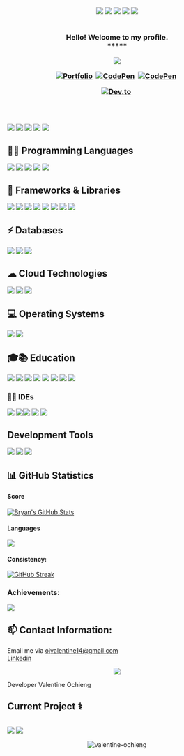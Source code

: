 <div align="center">
          
</div>
<div align="center">
            <img src="https://img.icons8.com/fluency/30/000000/star--v1.png" />
            <img src="https://img.icons8.com/fluency/30/000000/star--v1.png" />
            <img src="https://img.icons8.com/fluency/30/000000/star--v1.png" />
            <img src="https://img.icons8.com/fluency/30/000000/star--v1.png" />
            <img src="https://img.icons8.com/color/30/000000/star--v1.png"/>
 </div><br>


<!-- GREETING  -->
<h3 align="center">
  Hello! Welcome to my profile.<br> *****
             

<p align="center">
  <a href="https://github.com/valentine-ochieng/readme-typing-svg"><img src="https://readme-typing-svg.herokuapp.com/?lines=%20Follow%20if%20you%20find%20me%20cool!;I%20follow-back%20soonest.;%20My%20mail%20is%20ojvalentine14@gmail.com;I%20am%20ready%20for%20collaboration.;%20Fork,%20clone,%20star,%20or%20download;%20any%20repo%20of%20your%20choice!&font=Fira%20Code&center=true&width=440&height=45&color=FFFFFF&vCenter=true&size=22"></a>
</p>

  <p align="center">
<a href="https://valentino-junior.vercel.app/"><img src="https://img.shields.io/badge/PORTFOLIO-fff?style=for-the-badge&logo=googlechrome&logoColor=blue" alt="Portfolio" /></a>&nbsp;
<a href="https://www.linkedin.com/in/valentino-junior-08164a138/"><img src="https://img.shields.io/badge/linkedin-430098?style=for-the-badge&logo=linkedin&logoColor=white" alt="CodePen" /></a>&nbsp;
<a href="mailto:ojvalentine14@gmail.com"><img src="https://img.shields.io/badge/gmail-d62828?style=for-the-badge&logo=gmail&logoColor=white" alt="CodePen" /></a>&nbsp; <br>

<a href="#"><img src="https://img.shields.io/badge/hackerrank-0A0A0A?style=for-the-badge&logo=hackerrank&logoColor=#38B000" alt="Dev.to" /></a>&nbsp;

</p>
</h3> <br><br>

<!-- BADGES -->
<p align="left">
<img src="https://img.shields.io/badge/Interest-AI and ML-blue"/>
<img src="https://img.shields.io/badge/Hobby-Coding-blue" />
<img src="https://img.shields.io/badge/Programming-Python%2C%20JavaScript-blue" />
<img src="https://img.shields.io/badge/Lives-Nairobi-blue" />
<img src="https://img.shields.io/badge/Language-English%2C%20Swahili-blue" />
</p>



## 👨‍💻 Programming Languages
![](https://img.shields.io/badge/html-orange?style=for-the-badge&logo=html5&logoColor=white) ![](https://img.shields.io/badge/css-430098?style=for-the-badge&logo=css3&logoColor=white) ![](https://img.shields.io/badge/python-276DC3?style=for-the-badge&logo=python&logoColor=white) ![](https://img.shields.io/badge/'-javascript-yellow?style=for-the-badge&logo=javascript&logoColor=ffd60a) ![](https://img.shields.io/badge/typescript-777BB4?style=for-the-badge&logo=typescript&logoColor=white)

##  🧰 Frameworks & Libraries
![](https://img.shields.io/badge/Django-092E20?style=for-the-badge&logo=django&logoColor=white) ![](https://img.shields.io/badge/Flask-000000?style=for-the-badge&logo=flask&logoColor=white) ![](https://img.shields.io/badge/fastapi-109989?style=for-the-badge&logo=FASTAPI&logoColor=white) ![](https://img.shields.io/badge/angular-777BB4?style=for-the-badge&logo=angular&logoColor=white) ![](https://img.shields.io/badge/react-777BB4?style=for-the-badge&logo=react&logoColor=white) ![](https://img.shields.io/badge/Tailwind-092E20?style=for-the-badge&logo=Tailwind&logoColor=white) ![](https://img.shields.io/badge/Git-F05032?style=for-the-badge&logo=git&logoColor=white) ![](https://img.shields.io/badge/Bootstrap-430098?style=for-the-badge&logo=bootstrap&logoColor=white) 

 
## ⚡ Databases
![](https://img.shields.io/badge/PostgreSQL-316192?style=for-the-badge&logo=postgresql&logoColor=white) ![](https://img.shields.io/badge/SQLITE-4EA94B?style=for-the-badge&logo=sqlite&logoColor=white) ![](https://img.shields.io/badge/MySQL-00000F?style=for-the-badge&logo=mysql&logoColor=white)  

## ☁ Cloud Technologies
![](https://img.shields.io/badge/github_pages-232F3E?style=for-the-badge&logo=github&logoColor=white) ![](	https://img.shields.io/badge/Heroku-430098?style=for-the-badge&logo=heroku&logoColor=white) ![](	https://img.shields.io/badge/AWS-430098?style=for-the-badge&logo=AWS&logoColor=white) 

## 💻 Operating Systems
![](https://img.shields.io/badge/ubuntu-87CF3E?style=for-the-badge&logo=ubuntu&logoColor=ff6d00) ![](https://img.shields.io/badge/Windows-0078D6?style=for-the-badge&logo=windows&logoColor=white)

## 🎓📚 Education 
![](https://img.shields.io/badge/Universty_of_Nairobi-87CF3E?style=for-the-badge&logo=nairobi&logoColor=white)
![](https://img.shields.io/badge/moringa_school-87CF3E?style=for-the-badge&logo=moringas_chool&logoColor=white)
 ![](https://img.shields.io/badge/Coursera-0056D2?style=for-the-badge&logo=Coursera&logoColor=white) ![](https://img.shields.io/badge/Udacity-grey?style=for-the-badge&logo=udacity&logoColor=#5FCFEE) ![](https://img.shields.io/badge/free%20code%20camp-27273D?style=for-the-badge&logo=freecodecamp&logoColor=white) ![](https://img.shields.io/badge/Kaggle-fff?style=for-the-badge&logo=Kaggle&logoColor=#0077B6) ![](https://img.shields.io/badge/codewars-9e2a2b?style=for-the-badge&logo=codewars&logoColor=white) ![](https://img.shields.io/badge/Stack_Overflow-FE7A16?style=for-the-badge&logo=stack-overflow&logoColor=white) 

### 👩‍💻 IDEs
![](https://img.shields.io/badge/Visual_Studio_Code-0078D4?style=for-the-badge&logo=visual%20studio%20code&logoColor=white) ![](https://img.shields.io/badge/pycharm-143?style=for-the-badge&logo=pycharm&logoColor=black&color=black&labelColor=green)![](https://img.shields.io/badge/Jupyter-F37626.svg?&style=for-the-badge&logo=Jupyter&logoColor=white) ![](https://img.shields.io/badge/anaconda-green.svg?&style=for-the-badge&logo=anaconda&logoColor=white) ![](https://img.shields.io/badge/IntelliJIDEA-000000.svg?style=for-the-badge&logo=intellij-idea&logoColor=white) 

## Development Tools
![](https://img.shields.io/badge/trello-00000F.svg?&style=for-the-badge&logo=trello&logoColor=white)
![](https://img.shields.io/badge/figma-316192.svg?&style=for-the-badge&logo=figma&logoColor=white)
![](https://img.shields.io/badge/coolors-0078D6.svg?&style=for-the-badge&logo=coolors&logoColor=white)


## 📊 GitHub Statistics

#### Score
<a href="https://github.com/valentine-ochieng/valentine-ochieng">
  <img align="center" src="https://github-readme-stats.vercel.app/api?username=valentine-ochieng&show_icons=true&line_height=27&count_private=true&title_color=f48c06&text_color=c9cacc&icon_color=2bbc8a&bg_color=000000" alt="Bryan's GitHub Stats" />
</a>

#### Languages
          
  <a href="https://github.com/valentine-ochieng/github-readme-stats">
  <img align="center" src="https://github-readme-stats.vercel.app/api/top-langs/?username=valentine-ochieng&theme=highcontrast" />
</a>

#### Consistency:

[![GitHub Streak](https://streak-stats.demolab.com?user=valentine-ochieng&theme=highcontrast)](https://git.io/streak-stats)


### Achievements: 
<img align="center" src="https://github-profile-trophy.vercel.app/?username=valentine-ochieng&margin-w=15&margin-h=15" />




## 📫 Contact Information:
Email me via <a href="mailto:ojvalentine14@gmail.com"> ojvalentine14@gmail.com <br>
[Linkedin](https://www.linkedin.com/in/valentine-ochieng-08164a138/)
<p align="center">
  <a href="https://github.com/valentine-ochieng/readme-typing-svg"><img src="https://readme-typing-svg.herokuapp.com/?lines=Email%20me%20via%20ojvalentine14@gmail.com;I%20am%20ready%20to%20work%20with%20you!;&font=Fira%20Code&center=true&width=440&height=45&color=FFFFFF&vCenter=true&size=22"></a>
</p>


<p> Developer Valentine Ochieng</p>
    
## Current Project ⚕
<br>![](https://img.shields.io/badge/Web-apps-FE7A16?style=for-the-badge&logo=google-chrome&logoColor=white)
![](https://img.shields.io/badge/development-FE7A16?style=for-the-badge&logo=ubuntu&logoColor=white)

<p align="center"> <img src="https://komarev.com/ghpvc/?username=valentine-ochieng&label=Profile%20viewers:&color=FE7A16&style=for-the-badge" alt="valentine-ochieng" /> </p>

